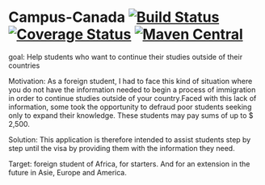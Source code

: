 # Campus-Canada [![Build Status](https://travis-ci.org/Trispa/Campus-Canada.svg?branch=master)](https://travis-ci.org/Trispa/Campus-Canada) [![Coverage Status](http://img.shields.io/coveralls/Trispa/Campus-Canada/master.svg?style=flat-square)](https://coveralls.io/github/Trispa/Campus-Canada?branch=master) [![Maven Central](https://maven-badges.herokuapp.com/maven-central/org.eluder.coveralls/coveralls-maven-plugin/badge.svg?style=flat-square)](https://maven-badges.herokuapp.com/maven-central/org.eluder.coveralls/coveralls-maven-plugin/)

goal:
Help students who want to continue their studies outside of their countries

Motivation:
As a foreign student, I had to face this kind of situation where you do not have the information needed to begin a process of immigration in order to continue studies outside of your country.Faced with this lack of information, some took the opportunity to defraud poor students seeking only to expand their knowledge. These students may pay sums of up to $ 2,500.

Solution:
This application is therefore intended to assist students step by step until the visa by providing them with the information they need.

Target: 
foreign student of Africa, for starters. And for an extension in the future in Asie, Europe and America.
